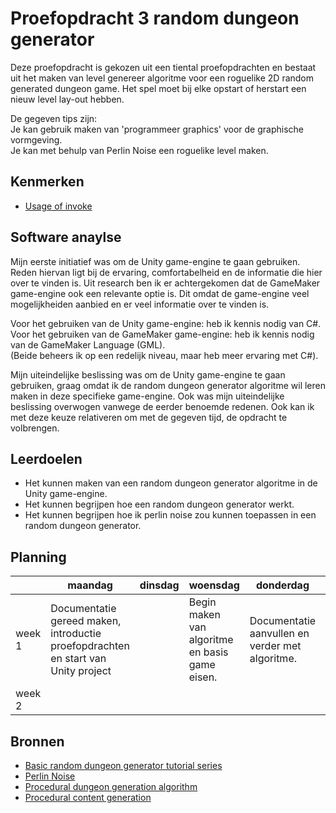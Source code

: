 # Proefopdracht 3 random dungeon generator

Deze proefopdracht is gekozen uit een tiental proefopdrachten en bestaat uit het maken van level genereer algoritme voor een roguelike 2D random generated dungeon game.
Het spel moet bij elke opstart of herstart een nieuw level lay-out hebben.

De gegeven tips zijn: <br/>
Je kan gebruik maken van 'programmeer graphics' voor de graphische vormgeving. <br/>
Je kan met behulp van Perlin Noise een roguelike level maken.

## Kenmerken

- [Usage of invoke](https://docs.unity3d.com/ScriptReference/MonoBehaviour.Invoke.html)

## Software anaylse
Mijn eerste initiatief was om de Unity game-engine te gaan gebruiken. Reden hiervan ligt bij de ervaring, comfortabelheid en de informatie die hier over te vinden is.
Uit research ben ik er achtergekomen dat de GameMaker game-engine ook een relevante optie is. Dit omdat de game-engine veel mogelijkheiden aanbied en er veel informatie over te vinden is.

Voor het gebruiken van de Unity game-engine:      heb ik kennis nodig van C#. <br/>
Voor het gebruiken van de GameMaker game-engine:  heb ik kennis nodig van de GameMaker Language (GML). <br/>
(Beide beheers ik op een redelijk niveau, maar heb meer ervaring met C#).

Mijn uiteindelijke beslissing was om de Unity game-engine te gaan gebruiken, graag omdat ik de random dungeon generator algoritme wil leren maken in deze specifieke game-engine.
Ook was mijn uiteindelijke beslissing overwogen vanwege de eerder benoemde redenen. Ook kan ik met deze keuze relativeren om met de gegeven tijd, de opdracht te volbrengen.

## Leerdoelen
- Het kunnen maken van een random dungeon generator algoritme in de Unity game-engine.
- Het kunnen begrijpen hoe een random dungeon generator werkt.
- Het kunnen begrijpen hoe ik perlin noise zou kunnen toepassen in een random dungeon generator.

## Planning

| | maandag | dinsdag | woensdag | donderdag | vrijdag |
| --- | --- | --- | --- | --- | --- |
|week 1 | Documentatie gereed maken, introductie proefopdrachten en start van Unity project |  | Begin maken van algoritme en basis game eisen. | Documentatie aanvullen en verder met algoritme. | Algoritme verbeteren en documentatie emenderen. |
|week 2 |

## Bronnen

- [Basic random dungeon generator tutorial series](https://www.youtube.com/watch?v=qAf9axsyijY&list=PLBIb_auVtBwA-qr2-WnWX0LjZXkqKu5Aj)
- [Perlin Noise](https://en.wikipedia.org/wiki/Perlin_noise)
- [Procedural dungeon generation algorithm](http://www.gamasutra.com/blogs/AAdonaac/20150903/252889/Procedural_Dungeon_Generation_Algorithm.php)
- [Procedural content generation](http://pcg.wikidot.com/)
